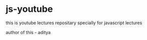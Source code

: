 # js-youtube

this is youtube lectures repositary specially for javascript lectures

author of this - aditya
